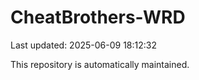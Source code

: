 # CheatBrothers-WRD

Last updated: 2025-06-09 18:12:32

This repository is automatically maintained.
